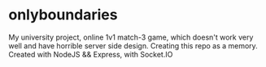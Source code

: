 # onlyboundaries
My university project, online 1v1 match-3 game, which doesn't work very well and have horrible server side design. Creating this repo as a memory. 
Created with NodeJS && Express, with Socket.IO
